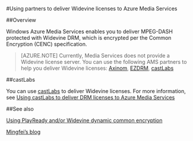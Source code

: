 <properties 
	pageTitle="Using partners to deliver Widevine licenses to Azure Media Services" 
	description="This article describes how you can use Azure Media Services (AMS) to deliver a stream that is dynamically encrypted by AMS with both PlayReady and Widevine DRMs. The PlayReady license comes from Media Services PlayReady license server and Widevine license is delivered by castLabs license server." 
	services="media-services" 
	documentationCenter="" 
	authors="Juliako" 
	manager="dwrede" 
	editor=""/>

<tags
	ms.service="media-services"
	ms.date="10/07/2015"
	wacn.date=""/>

#Using partners to deliver Widevine licenses to Azure Media Services

##Overview

Windows Azure Media Services enables you to deliver MPEG-DASH protected with Widevine DRM, which is encrypted per the Common Encryption (CENC) specification.

>[AZURE.NOTE] Currently, Media Services does not provide a Widevine license server. You can use the following AMS partners to help you deliver Widevine licenses: [Axinom](http://www.axinom.com/press/ibc-axinom-drm-6/), [EZDRM](http://ezdrm.com/), [castLabs](http://castlabs.com/company/partners/azure/)

##castLabs

You can use [castLabs](http://castlabs.com/company/partners/azure/) to deliver Widevine licenses. For more information, see [Using castLabs to deliver DRM licenses to Azure Media Services](/documentation/articles/media-services-castlabs-integration)



##See also

[Using PlayReady and/or Widevine dynamic common encryption](/documentation/articles/media-services-protect-with-drm)

[Mingfei’s blog](https://azure.microsoft.com/blog/azure-media-services-adds-google-widevine-packaging-for-delivering-multi-drm-stream/)

